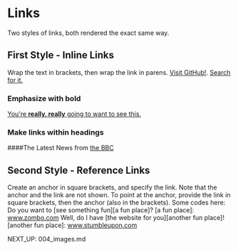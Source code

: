 # Links

Two styles of links, both rendered the exact same way.

## First Style - Inline Links
Wrap the text in brackets, then wrap the link in parens.
[Visit GitHub!](www.github.com).
[Search for it.](www.google.com)

### Emphasize with bold
[You're **really, really** going to want to see this.](www.dailykitten.com)

### Make links within headings
####The Latest News from [the BBC](www.bbc.com/news)

## Second Style - Reference Links
Create an anchor in square brackets, and specify the link. Note that the anchor and the link are not shown.
To point at the anchor, provide the link in square brackets, then the anchor (also in the brackets).
Some codes here:
Do you want to [see something fun][a fun place]?
[a fun place]: www.zombo.com
Well, do I have [the website for you][another fun place]!
[another fun place]: www.stumbleupon.com

NEXT_UP:
004_images.md
